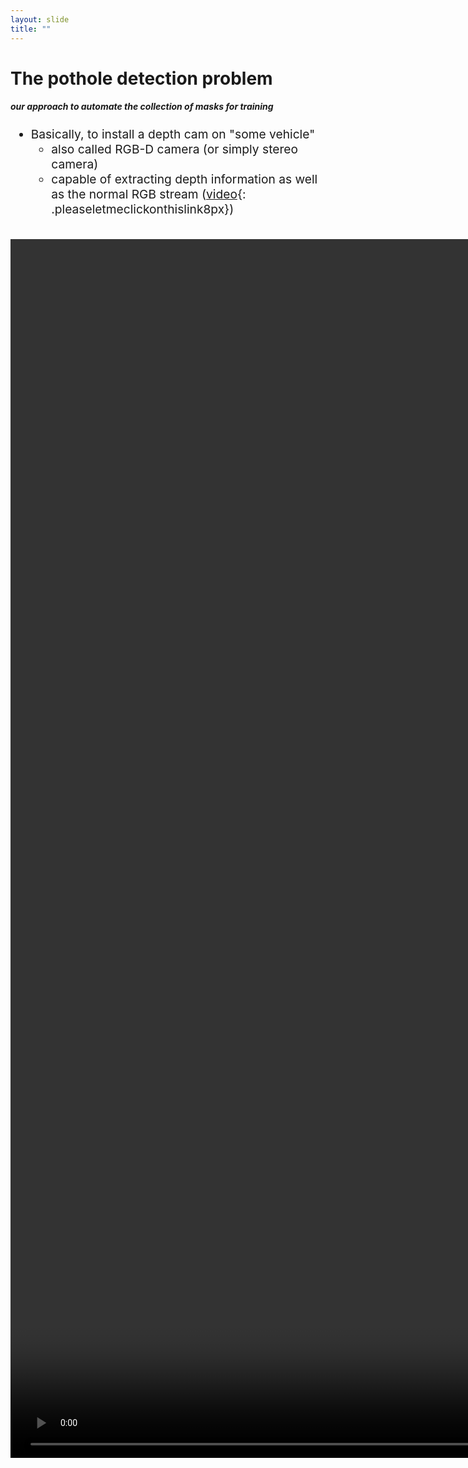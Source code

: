 ```yaml
---
layout: slide
title: ""
---
```


# The pothole detection problem
##### **our approach to automate the collection of masks for training**

<div markdown="1" style="font-size:2vw;ul{font-size:10vw};">

- Basically, to install a depth cam on "some vehicle"
	- also called RGB-D camera (or simply stereo camera)
	- capable of extracting depth information as well as the normal RGB stream ([video](http://deeplearning.ge.imati.cnr.it/genova-5G/video/crocetta-field-tests/wls-2021-06-08-17-44-28-libx265-short-fixed.html){: .pleaseletmeclickonthislink8px})

</div>
<br>


<video height="50%" controls autoplay muted loop>
  <source src="http://deeplearning.ge.imati.cnr.it/genova-5G/video/crocetta-field-tests/wls-2021-06-08-17-44-28-libx265-short-fixed.mp4" type="video/mp4" />
  Your browser does not support the video tag.
</video>



<!--
<div markdown="1" style="font-size:1vw;ul{font-size:10vw};margin-left:15%;text-align:left;">
[1] “We Learn Better Road Pothole Detection: from Attention Aggregation to Adversarial Domain Adaptation”, Rui Fan, Hengli Wang, Mohammud J. Bocus, Ming Liu, In Proceedings of European Conference on Computer Vision (ECCV) Workshops, 2020 -<b>[Link to the project and to Pothole-600 dataset](https://sites.google.com/view/pothole-600){: .pleaseletmeclickonthislink}</b><br>
</div>

{:refdef: style="margin-left:5%;margin-top:-2%"}
<div markdown="1" class="pic_with_text" style="float:left;left:25%;opacity:0;">
![classif](img/transparent-100x100.png){: .pic_with_text height="200vw"}
<div markdown="1" class="text_anim_over_pic"><p class="text_anim_over_pic_content">Transparent</p></div></div>

<div markdown="1" class="pic_with_text" style="float:left;left:25%;">
![classif](img/pothole-imgs/potholes-segmentation-sota-lowres-1-rgb.jpg){: .pic_with_text height="250vw"}
<div markdown="1" class="text_anim_over_pic"><p class="text_anim_over_pic_content">RGB</p></div></div>
<div markdown="1" class="pic_with_text" style="float:left;left:25%;">
![classif](img/pothole-imgs/potholes-segmentation-sota-lowres-2-rawdepth.jpg){: .pic_with_text height="250vw"}
<div markdown="1" class="text_anim_over_pic"><p class="text_anim_over_pic_content">Raw Disparity</p></div></div>
<div markdown="1" class="pic_with_text" style="float:left;left:25%;">
![classif](img/pothole-imgs/potholes-segmentation-sota-lowres-3-postprocdepth.jpg){: .pic_with_text height="250vw"}
<div markdown="1" class="text_anim_over_pic"><p class="text_anim_over_pic_content">Postproc. Disparity</p></div></div>
{:refdef}

-->
